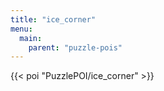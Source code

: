 ```yaml
---
title: "ice_corner"
menu:
  main:
    parent: "puzzle-pois"
---
```


{{< poi "PuzzlePOI/ice_corner" >}}
